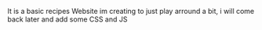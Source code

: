 It is a basic recipes Website im creating to just play arround a bit, i will come back later and add some CSS and JS 
